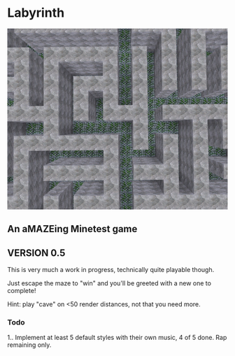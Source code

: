 # Labyrinth
![screenshot](screenshot.jpg)
## An aMAZEing Minetest game

## VERSION 0.5

This is very much a work in progress, technically quite playable though. 

Just escape the maze to "win" and you'll be greeted with a new one to complete!

Hint: play "cave" on <50 render distances, not that you need more.


### Todo

1.. Implement at least 5 default styles with their own music, 4 of 5 done. Rap remaining only.
